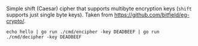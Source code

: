 Simple shift (Caesar) cipher that supports multibyte encryption keys (`shift` supports just single byte keys). Taken from https://github.com/bitfield/eg-crypto/.

```
echo hello | go run ./cmd/encipher -key DEADBEEF | go run ./cmd/decipher -key DEADBEEF
```